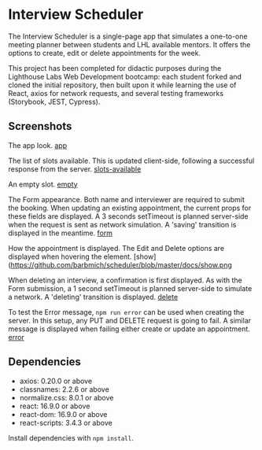 # Interview Scheduler

The Interview Scheduler is a single-page app that simulates a one-to-one meeting planner between students and LHL available mentors.
It offers the options to create, edit or delete appointments for the week.

This project has been completed for didactic purposes during the Lighthouse Labs Web Development bootcamp: each student forked and cloned the initial repository, then built upon it while learning the use of React, axios for network requests, and several testing frameworks (Storybook, JEST, Cypress).

## Screenshots

The app look.
[app](https://github.com/barbmich/scheduler/blob/master/docs/app.png)

The list of slots available. This is updated client-side, following a successful response from the server.
[slots-available](https://github.com/barbmich/scheduler/blob/master/docs/slots-available.png)

An empty slot.
[empty](https://github.com/barbmich/scheduler/blob/master/docs/empty.png)

The Form appearance. Both name and interviewer are required to submit the booking. When updating an existing appointment, the current props for these fields are displayed. A 3 seconds setTimeout is planned server-side when the request is sent as network simulation. A 'saving' transition is displayed in the meantime.
[form](https://github.com/barbmich/scheduler/blob/master/docs/form.png)

How the appointment is displayed. The Edit and Delete options are displayed when hovering the element.
[show](https://github.com/barbmich/scheduler/blob/master/docs/show.png

When deleting an interview, a confirmation is first displayed. As with the Form submission, a 1 second setTimeout is planned server-side to simulate a network. A 'deleting' transition is displayed.
[delete](https://github.com/barbmich/scheduler/blob/master/docs/delete.png)

To test the Error message, `npm run error` can be used when creating the server. In this setup, any PUT and DELETE request is going to fail. A similar message is displayed when failing either create or update an appointment.
[error](https://github.com/barbmich/scheduler/blob/master/docs/error.png)

## Dependencies

* axios: 0.20.0 or above
* classnames: 2.2.6 or above
* normalize.css: 8.0.1 or above
* react: 16.9.0 or above
* react-dom: 16.9.0 or above
* react-scripts: 3.4.3 or above

Install dependencies with `npm install`.
